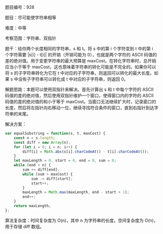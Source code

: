 题目编号：928

题目：尽可能使字符串相等

难度：中等

考察范围：字符串、双指针

题干：给你两个长度相同的字符串，s 和 t。将 s 中的第 i 个字符变到 t 中的第 i 个字符需要 |s[i] - t[i]| 的开销（开销可能为 0），也就是两个字符的 ASCII 码值的差的绝对值。用于变更字符串的最大预算是 maxCost。在转化字符串时，总开销应当小于等于 maxCost，这也意味着字符串的转化可能是不完全的。如果你可以将 s 的子字符串转化为它在 t 中对应的子字符串，则返回可以转化的最大长度。如果 s 中没有子字符串可以转化成 t 中对应的子字符串，则返回 0。

解题思路：本题可以使用双指针来解决。首先计算出 s 和 t 中每个字符的 ASCII 码值的差的绝对值，然后使用双指针维护一个窗口，使得窗口内的字符的 ASCII 码值的差的绝对值的和小于等于 maxCost。当窗口无法继续扩大时，记录窗口的长度，然后将左指针向右移动一位，继续寻找符合条件的窗口，直到右指针到达字符串的末尾。

解决方案：

```javascript
var equalSubstring = function(s, t, maxCost) {
    const n = s.length;
    const diff = new Array(n);
    for (let i = 0; i < n; i++) {
        diff[i] = Math.abs(s[i].charCodeAt() - t[i].charCodeAt());
    }
    let maxLength = 0, start = 0, end = 0, sum = 0;
    while (end < n) {
        sum += diff[end];
        while (sum > maxCost) {
            sum -= diff[start];
            start++;
        }
        maxLength = Math.max(maxLength, end - start + 1);
        end++;
    }
    return maxLength;
};
```

算法复杂度：时间复杂度为 O(n)，其中 n 为字符串的长度。空间复杂度为 O(n)，用于存储 diff 数组。